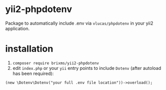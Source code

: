 # yii2-phpdotenv
Package to automatically include .env via `vlucas/phpdotenv` in your yii2 application.

# installation
1. `composer require brixms/yii2-phpdotenv`
2. edit `index.php` or your `yii` entry points to include `Dotenv` (after autoload has been required):

`(new \Dotenv\Dotenv("your full .env file location"))->overload();`  
